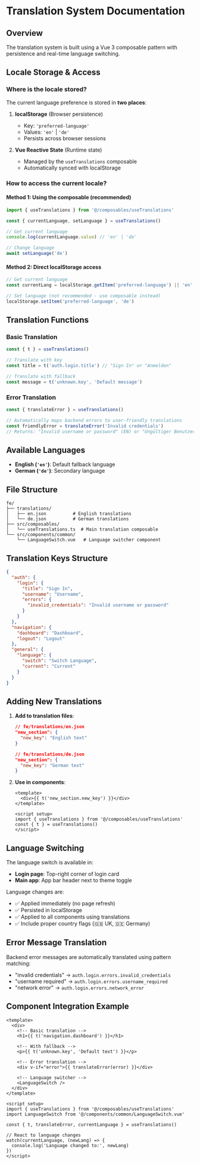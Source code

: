 # Translation System Documentation

## Overview
The translation system is built using a Vue 3 composable pattern with persistence and real-time language switching.

## Locale Storage & Access

### Where is the locale stored?
The current language preference is stored in **two places**:

1. **localStorage** (Browser persistence)
   - Key: `'preferred-language'`
   - Values: `'en'` | `'de'`
   - Persists across browser sessions

2. **Vue Reactive State** (Runtime state)
   - Managed by the `useTranslations` composable
   - Automatically synced with localStorage

### How to access the current locale?

#### Method 1: Using the composable (recommended)
```typescript
import { useTranslations } from '@/composables/useTranslations'

const { currentLanguage, setLanguage } = useTranslations()

// Get current language
console.log(currentLanguage.value) // 'en' | 'de'

// Change language
await setLanguage('de')
```

#### Method 2: Direct localStorage access
```typescript
// Get current language
const currentLang = localStorage.getItem('preferred-language') || 'en'

// Set language (not recommended - use composable instead)
localStorage.setItem('preferred-language', 'de')
```

## Translation Functions

### Basic Translation
```typescript
const { t } = useTranslations()

// Translate with key
const title = t('auth.login.title') // "Sign In" or "Anmelden"

// Translate with fallback
const message = t('unknown.key', 'Default message')
```

### Error Translation
```typescript
const { translateError } = useTranslations()

// Automatically maps backend errors to user-friendly translations
const friendlyError = translateError('Invalid credentials')
// Returns: "Invalid username or password" (EN) or "Ungültiger Benutzername oder Passwort" (DE)
```

## Available Languages
- **English (`'en'`)**: Default fallback language
- **German (`'de'`)**: Secondary language

## File Structure
```
fe/
├── translations/
│   ├── en.json          # English translations
│   └── de.json          # German translations
├── src/composables/
│   └── useTranslations.ts  # Main translation composable
└── src/components/common/
    └── LanguageSwitch.vue   # Language switcher component
```

## Translation Keys Structure
```json
{
  "auth": {
    "login": {
      "title": "Sign In",
      "username": "Username",
      "errors": {
        "invalid_credentials": "Invalid username or password"
      }
    }
  },
  "navigation": {
    "dashboard": "Dashboard",
    "logout": "Logout"
  },
  "general": {
    "language": {
      "switch": "Switch Language",
      "current": "Current"
    }
  }
}
```

## Adding New Translations

1. **Add to translation files**:
   ```json
   // fe/translations/en.json
   "new_section": {
     "new_key": "English text"
   }
   
   // fe/translations/de.json  
   "new_section": {
     "new_key": "German text"
   }
   ```

2. **Use in components**:
   ```vue
   <template>
     <div>{{ t('new_section.new_key') }}</div>
   </template>
   
   <script setup>
   import { useTranslations } from '@/composables/useTranslations'
   const { t } = useTranslations()
   </script>
   ```

## Language Switching
The language switch is available in:
- **Login page**: Top-right corner of login card
- **Main app**: App bar header next to theme toggle

Language changes are:
- ✅ Applied immediately (no page refresh)
- ✅ Persisted in localStorage  
- ✅ Applied to all components using translations
- ✅ Include proper country flags (🇬🇧 UK, 🇩🇪 Germany)

## Error Message Translation
Backend error messages are automatically translated using pattern matching:
- "invalid credentials" → `auth.login.errors.invalid_credentials`
- "username required" → `auth.login.errors.username_required`
- "network error" → `auth.login.errors.network_error`

## Component Integration Example
```vue
<template>
  <div>
    <!-- Basic translation -->
    <h1>{{ t('navigation.dashboard') }}</h1>
    
    <!-- With fallback -->
    <p>{{ t('unknown.key', 'Default text') }}</p>
    
    <!-- Error translation -->
    <div v-if="error">{{ translateError(error) }}</div>
    
    <!-- Language switcher -->
    <LanguageSwitch />
  </div>
</template>

<script setup>
import { useTranslations } from '@/composables/useTranslations'
import LanguageSwitch from '@/components/common/LanguageSwitch.vue'

const { t, translateError, currentLanguage } = useTranslations()

// React to language changes
watch(currentLanguage, (newLang) => {
  console.log('Language changed to:', newLang)
})
</script>
```